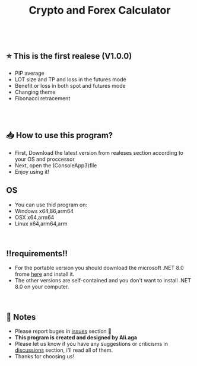 <h1 align="center">Crypto and Forex Calculator
<p align="center">
</p>
<br>

## ⭐ This is the first realese (V1.0.0)

- PIP average
- LOT size and TP and loss in the futures mode
- Benefit or loss in both spot and futures mode
- Changing theme
- Fibonacci retracement
<br>

<br>

## 📥 How to use this program?
- First, Download the latest version from realeses section according to your OS and proccessor
- Next, open the (ConsoleApp3)file
- Enjoy using it!

## **OS**
- You can use thid program on:
- Windows x64,86,arm64
- OSX x64,arm64
- Linux x64,arm64,arm
<br>


## ‼️requirements‼️
- For the portable version you should download the microsoft .NET 8.0 frome [here](https://dotnet.microsoft.com/en-us/download/dotnet/8.0) and install it.
- The other versions are self-contained and you don't want to install .NET 8.0 on your computer.
<br>


<p align="center">
</p>

<p align="center">
</p>


## 📜 Notes
- Please report buges in [issues](https://github.com/AliAgaAbd/Crypto-Forex-Calculator/issues) section 🙏
- **This program is created and designed by Ali.aga**
- Please let us know if you have any suggestions or criticisms in [discussions](https://github.com/AliAgaAbd/Crypto-Forex-Calculator/discussions/1) section, i'll read all of them.
- Thanks for choosing us!
<br>
